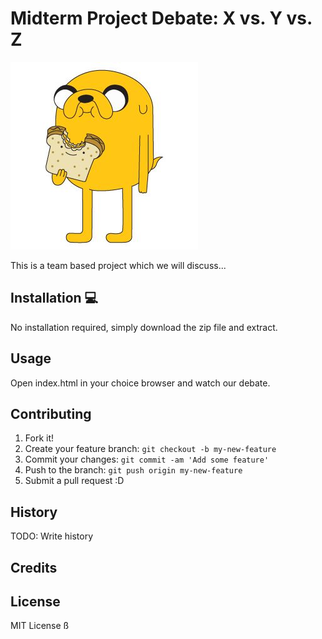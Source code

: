# Midterm Project Debate: X vs. Y vs. Z
![Alt text](images/jake.jpg)

This is a team based project which we will discuss...

## Installation 💻
No installation required, simply download the zip file and extract.
## Usage
Open index.html in your choice browser and watch our debate.

## Contributing 
1. Fork it!
2. Create your feature branch: `git checkout -b my-new-feature`
3. Commit your changes: `git commit -am 'Add some feature'`
4. Push to the branch: `git push origin my-new-feature`
5. Submit a pull request :D

## History
TODO: Write history
## Credits
## License
MIT License
ß
